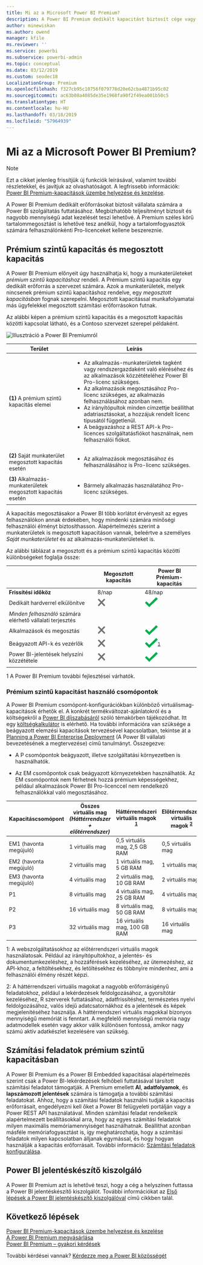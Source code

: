 ```yaml
---
title: Mi az a Microsoft Power BI Premium?
description: A Power BI Premium dedikált kapacitást biztosít cége vagy csapata számára, így felhasználónkénti licencek vásárlása nélkül is megbízható teljesítményre számíthat nagyobb mennyiségű adat estén is.
author: minewiskan
ms.author: owend
manager: kfile
ms.reviewer: ''
ms.service: powerbi
ms.subservice: powerbi-admin
ms.topic: conceptual
ms.date: 03/12/2019
ms.custom: seodec18
LocalizationGroup: Premium
ms.openlocfilehash: f327cb95c10756f079778d20e62cba4871b95c02
ms.sourcegitcommit: ac63b08a4085de35e1968fa90f2f49ea001b50c5
ms.translationtype: HT
ms.contentlocale: hu-HU
ms.lasthandoff: 03/18/2019
ms.locfileid: "57964939"
---
```

# <a name="what-is-microsoft-power-bi-premium"></a>Mi az a Microsoft Power BI Premium?

> [!NOTE]
> Ezt a cikket jelenleg frissítjük új funkciók leírásával, valamint további részletekkel, és javítjuk az olvashatóságot. A legfrissebb információk: [Power BI Premium-kapacitások üzembe helyezése és kezelése](whitepaper-powerbi-premium-deployment.md).

A Power BI Premium dedikált erőforrásokat biztosít vállalata számára a Power BI szolgáltatás futtatásához. Megbízhatóbb teljesítményt biztosít és nagyobb mennyiségű adat kezelését teszi lehetővé. A Premium széles körű tartalommegosztást is lehetővé tesz anélkül, hogy a tartalomfogyasztók számára felhasználónkénti Pro-licenceket kellene beszereznie.  

## <a name="premium-capacity-and-shared-capacity"></a>Prémium szintű kapacitás és megosztott kapacitás

A Power BI Premium előnyeit úgy használhatja ki, hogy a munkaterületeket *prémium szintű kapacitáshoz* rendeli. A Prémium szintű kapacitás egy dedikált erőforrás a szervezet számára. Azok a munkaterületek, melyek nincsenek prémium szintű kapacitáshoz rendelve, egy *megosztott kapacitásban* fognak szerepelni. Megosztott kapacitással munkafolyamatai más ügyfelekkel megosztott számítási erőforrásokon futnak.

Az alábbi képen a prémium szintű kapacitás és a megosztott kapacitás közötti kapcsolat látható, és a Contoso szervezet szerepel példaként.

![Illusztráció a Power BI Premiumról](media/service-premium/premium-chart.png)

| Terület | Leírás |
| --- | --- |
| **(1)** A prémium szintű kapacitás elemei | <ul><li>Az alkalmazás-munkaterületek tagként vagy rendszergazdaként való eléréséhez és az alkalmazások közzétételéhez Power BI Pro-licenc szükséges.<li>Az alkalmazások megosztásához Pro-licenc szükséges, az alkalmazás felhasználásához azonban nem.<li>Az irányítópultok minden címzettje beállíthat adatriasztásokat, a hozzájuk rendelt licenc típusától függetlenül.<li>A beágyazáshoz a REST API-k Pro-licences szolgáltatásfiókot használnak, nem felhasználói fiókot.</ul> |
| **(2)** Saját munkaterület megosztott kapacitás esetén | <ul><li>Az alkalmazások megosztásához és felhasználásához is Pro-licenc szükséges.</ul> |
| **(3)** Alkalmazás-munkaterületek megosztott kapacitás esetén | <ul><li>Bármely alkalmazás használatához Pro-licenc szükséges.</ul>|
| | |

A kapacitás megosztásakor a Power BI több korlátot érvényesít az egyes felhasználókon annak érdekében, hogy mindenki számára minőségi felhasználói élményt biztosíthasson. Alapértelmezés szerint a munkaterületek is megosztott kapacitáson vannak, beleértve a személyes *Saját munkaterületet* és az alkalmazás-munkaterületeket is.

Az alábbi táblázat a megosztott és a prémium szintű kapacitás közötti különbségeket foglalja össze:

|  | Megosztott kapacitás | Power BI Prémium-kapacitás |
| --- | --- | --- |
| **Frissítési időköz** |8/nap |48/nap |
| Dedikált hardverrel elkülönítve |![Nem érhető el](media/service-premium/not-available.png) |![](media/service-premium/available.png) |
| *Minden felhasználó* számára elérhető vállalati terjesztés | | |
| Alkalmazások és megosztás |![Nem érhető el](media/service-premium/not-available.png) |![](media/service-premium/available.png) |
| Beágyazott API-k és vezérlők |![Nem érhető el](media/service-premium/not-available.png) |![](media/service-premium/available.png)<sup>[1](#fnt1)</sup> |
| Power BI-jelentések helyszíni közzététele |![Nem érhető el](media/service-premium/not-available.png) |![](media/service-premium/available.png) |
| | | |

<a name="fnt1">1</a> A Power BI Premium további fejlesztései várhatók.



### <a name="premium-capacity-nodes"></a>Prémium szintű kapacitást használó csomópontok

A Power BI Premium csomópont-konfigurációkban különböző virtuálismag-kapacitások érhetők el. A konkrét termékváltozat-ajánlatokról és a költségekről a [Power BI díjszabásáról](https://powerbi.microsoft.com/pricing/) szóló témakörben tájékozódhat. Itt egy [költségkalkulátor](https://powerbi.microsoft.com/calculator/) is elérhető. Ha további információra van szüksége a beágyazott elemzési kapacitások tervezésével kapcsolatban, tekintse át a [Planning a Power BI Enterprise Deployment](https://aka.ms/pbienterprisedeploy) (A Power BI vállalati bevezetésének a megtervezése) című tanulmányt. Összegezve:

* A P csomópontok beágyazott, illetve szolgáltatási környezetben is használhatók.

* Az EM csomópontok csak beágyazott környezetekben használhatók. Az EM csomópontok nem férhetnek hozzá prémium képességekhez, például alkalmazások Power BI Pro-licenccel nem rendelkező felhasználókkal való megosztásához.

| Kapacitáscsomópont | Összes virtuális mag<br/>*(Háttérrendszer + előtérrendszer)*  | Háttérrendszeri virtuális magok <sup>[1](#fn1)</sup> | Előtérrendszeri virtuális magok <sup>[2](#fn2)</sup> | DirectQuery-/élő kapcsolat korlátai | Egyidejű frissítések maximális száma |
| --- | --- | --- | --- | --- | --- |
| EM1 (havonta megújuló) |1 virtuális mag |0,5 virtuális mag, 2,5 GB RAM |0,5 virtuális mag |Másodpercenként 3,75 |  1 |
| EM2 (havonta megújuló) |2 virtuális mag |1 virtuális mag, 5 GB RAM |1 virtuális mag |Másodpercenként 7.5 |  2 |
| EM3 (havonta megújuló) |4 virtuális mag |2 virtuális mag, 10 GB RAM |2 virtuális mag | 15 | 3 |
| P1 |8 virtuális mag |4 virtuális mag, 25 GB RAM |4 virtuális mag |Másodpercenként 30 | 6 |
| P2 |16 virtuális mag |8 virtuális mag, 50 GB RAM |8 virtuális mag |Másodpercenként 60 | 12 |
| P3 |32 virtuális mag |16 virtuális mag, 100 GB RAM |16 virtuális mag |Másodpercenként 120 | 24 |
| | | | | | |

<a name="fn1">1</a>: A webszolgáltatásokhoz az előtérrendszeri virtuális magok használatosak. Például az irányítópultokhoz, a jelentés- és dokumentumkezeléshez, a hozzáférések kezeléséhez, az ütemezéshez, az API-khoz, a feltöltésekhez, és letöltésekhez és többnyire mindenhez, ami a felhasználói élmény részét képzi. 

<a name="fn2">2</a>: A háttérrendszeri virtuális magokat a nagyobb erőforrásigényű feladatokhoz, például a lekérdezések feldolgozásához, a gyorsítótár kezeléséhez, R szerverek futtatásához, adatfrissítéshez, természetes nyelvi feldolgozásához, valós idejű adatcsatornákhoz és a jelentések és képek megjelenítéséhez használja. A háttérrendszeri virtuális magokkal bizonyos mennyiségű memóriát is fenntart. A megfelelő mennyiségű memória nagy adatmodellek esetén vagy akkor válik különösen fontossá, amikor nagy számú aktív adatkészlet kezelésére van szükség.

## <a name="workloads-in-premium-capacity"></a>Számítási feladatok prémium szintű kapacitásban

A Power BI Premium és a Power BI Embedded kapacitásai alapértelmezés szerint csak a Power BI-lekérdezések felhőbeli futtatásával társított számítási feladatot támogatják. A Premium emellett **AI**, **adatfolyamok**, és **lapszámozott jelentések** számára is támogatja a további számítási feladatokat. Ahhoz, hogy a számítási feladatok használni tudják a kapacitás erőforrásait, engedélyezni kell őket a Power BI felügyeleti portálján vagy a Power REST API használatával. Minden számítási feladat rendelkezik alapértelmezett beállításokkal arra, hogy az egyes számítási feladatok milyen maximális memóriamennyiséget használhatnak. Beállíthat azonban másféle memóriafogyasztást is, így meghatározhatja, hogy a számítási feladatok milyen kapcsolatban álljanak egymással, és hogy hogyan használják a kapacitás erőforrásait. További információ: [Számítási feladatok konfigurálása](service-admin-premium-workloads.md).

## <a name="power-bi-report-server"></a>Power BI jelentéskészítő kiszolgáló

A Power BI Premium azt is lehetővé teszi, hogy a cég a helyszínen futtassa a Power BI jelentéskészítő kiszolgálót. További információkat az [Első lépések a Power BI jelentéskészítő kiszolgálóval](report-server/get-started.md) című cikkben talál.

## <a name="next-steps"></a>Következő lépések

[Power BI Premium-kapacitások üzembe helyezése és kezelése](whitepaper-powerbi-premium-deployment.md)   
[A Power BI Premium megvásárlása](service-admin-premium-purchase.md)   
[Power BI Premium – gyakori kérdések](service-premium-faq.md)   



További kérdései vannak? [Kérdezze meg a Power BI közösségét](https://community.powerbi.com/)
